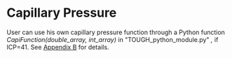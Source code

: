 # Capillary Pressure

User can use his own capillary pressure function through a Python function _CapiFunction(double\_array, int\_array)_ in "TOUGH\_python\_module.py" _,_ if ICP=41. See [Appendix B](../../appendix/b-capillary-pressure-functions/icp-41-user-defined-capillary-pressure-function.md) for details.
